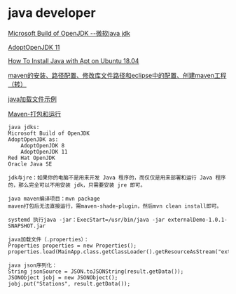 # java developer

[Microsoft Build of OpenJDK --微软java jdk](https://docs.microsoft.com/zh-cn/java/openjdk/)

[AdoptOpenJDK 11](https://github.com/AdoptOpenJDK/openjdk11-binaries/releases/)

[How To Install Java with Apt on Ubuntu 18.04](https://www.digitalocean.com/community/tutorials/how-to-install-java-with-apt-on-ubuntu-18-04)

[maven的安装、路径配置、修改库文件路径和eclipse中的配置、创建maven工程（转）](https://www.cnblogs.com/myseries/p/10846197.html)

[java加载文件示例](https://xuexiyuan.cn/article/detail/40.html)

[Maven-打包和运行](https://blog.csdn.net/tjsahwj/article/details/84290760)

```
java jdks:
Microsoft Build of OpenJDK
AdoptOpenJDK as:
    AdoptOpenJDK 8
    AdoptOpenJDK 11
Red Hat OpenJDK
Oracle Java SE

jdk与jre：如果你的电脑不是用来开发 Java 程序的，而仅仅是用来部署和运行 Java 程序的，那么完全可以不用安装 jdk，只需要安装 jre 即可。

java maven编译项目：mvn package
maven打包后无法直接运行，需maven-shade-plugin，然后mvn clean install即可。

systemd 执行java -jar：ExecStart=/usr/bin/java -jar externalDemo-1.0.1-SNAPSHOT.jar

java加载文件（.properties）：
Properties properties = new Properties();
properties.load(MainApp.class.getClassLoader().getResourceAsStream("external.properties"));

java json序列化：
String jsonSource = JSON.toJSONString(result.getData());
JSONObject jobj = new JSONObject();
jobj.put("Stations", result.getData());
```